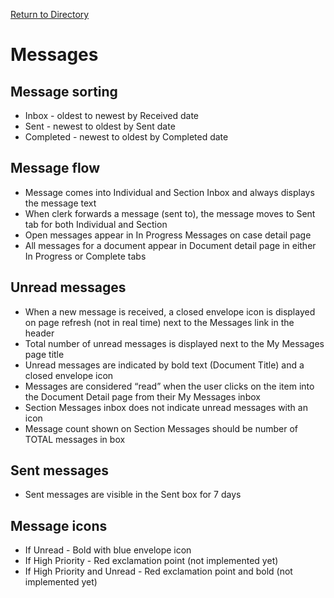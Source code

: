 [Return to Directory](./README.md)

# Messages

## Message sorting
* Inbox - oldest to newest by Received date
* Sent - newest to oldest by Sent date
* Completed - newest to oldest by Completed date

## Message flow
* Message comes into Individual and Section Inbox and always displays the message text
* When clerk forwards a message (sent to), the message moves to Sent tab for both Individual and Section
* Open messages appear in In Progress Messages on case detail page
* All messages for a document appear in Document detail page in either In Progress or Complete tabs 

## Unread messages
* When a new message is received, a closed envelope icon is displayed on page refresh (not in real time) next to the Messages link in the header
* Total number of unread messages is displayed next to the My Messages page title
* Unread messages are indicated by bold text (Document Title) and a closed envelope icon
* Messages are considered “read” when the user clicks on the item into the Document Detail page from their My Messages inbox  
* Section Messages inbox does not indicate unread messages with an icon
* Message count shown on Section Messages should be number of TOTAL messages in box

## Sent messages
* Sent messages are visible in the Sent box for 7 days

## Message icons
* If Unread - Bold with blue envelope icon
* If High Priority - Red exclamation point (not implemented yet)
* If High Priority and Unread - Red exclamation point and bold (not implemented yet)
